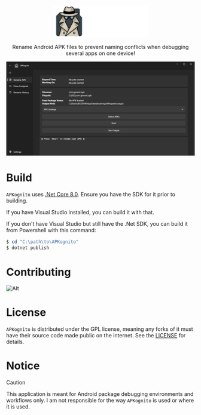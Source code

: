 
<p align="center">
  <picture>
    <source media="(prefers-color-scheme: light)" src="./APKognito/Assets/Logos/light-wide.png">
    <img width="50%" alt="Shows a black logo in light color mode and a white one in dark color mode" src="./APKognito/Assets/Logos/dark-wide.png">
  </picture>
</p>

<p align="center">
Rename Android APK files to prevent naming conflicts when debugging several apps on one device!
</p>

![APKognito example](./gitassets/APKognito%20Example.png)


# Build

`APKognito` uses [.Net Core 8.0](https://dotnet.microsoft.com/en-us/download/dotnet/8.0). Ensure you have the SDK for it prior to building.

If you have Visual Studio installed, you can build it with that.

If you don't have Visual Studio but still have the .Net SDK, you can build it from
Powershell with this command:

```powershell
$ cd "C:\path\to\APKognito"
$ dotnet publish
```


# Contributing

![Alt](https://repobeats.axiom.co/api/embed/845c6a1e7b56de71e80b4a2c5969f7206d1eec8c.svg "Repobeats analytics image")


# License

`APKognito` is distributed under the GPL license, meaning any forks of it must have their source code made public on the internet. See the [LICENSE](./LICENSE.txt) for details.


# Notice
> [!CAUTION]
This application is meant for Android package debugging environments and workflows only. I am not responsible for the way `APKognito` is used or where it is used.
